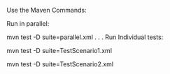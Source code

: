 Use the Maven Commands:

Run in parallel:

mvn test -D suite=parallel.xml
.
.
.
Run Individual tests:

mvn test -D suite=TestScenario1.xml

mvn test -D suite=TestScenario2.xml